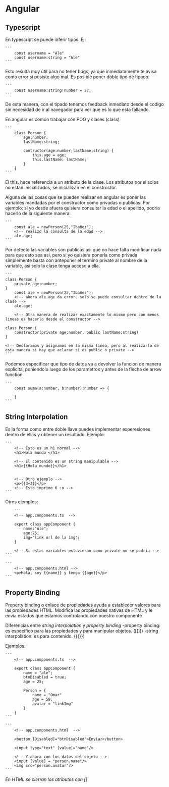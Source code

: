 # Angular

## Typescript

En typescript se puede inferir tipos. Ej:

    ```
        const username = "Ale"
        const username:string = "Ale"
    ```
Esto resulta muy útil para no tener bugs, ya que inmediatamente te avisa como error si pusiste algo mal.
Es posible poner doble tipo de tipado:

    ```
        const username:string!number = 27;
    ```
De esta manera, con el tipado tenemos feedback inmediato desde el codigo sin necesidad de ir al navegador para ver que es lo que esta fallando.

En angular es común trabajar con POO y clases (class)

    ```
        class Person {
            age:number;
            lastName:string;

            contructor(age:number;lastName:string) {
                this.age = age;
                this.lastName: lastName;
            }
        }
    ```

El this. hace referencia a un atributo de la clase. Los atributos por si solos no estan inicializados, se inicializan en el constructor.

Alguna de las cosas que se pueden realizar en angular es poner las variables mandadas por el constructor como privadas o publicas. Por ejemplo: si yo desde afuera quisiera consultar la edad o el apellido, podria hacerlo de la siguiente manera:

    ```
        const ale = newPerson(25,"Ibañez");
        <!-- realizo la consulta de la edad -->
        ale.age;
    ```

Por defecto las variables son publicas asi que no hace falta modificar nada para que esto sea asi, pero si yo quisiera ponerla como privada simplemente basta con anteponer el termino private al nombre de la variable, asi solo la clase tenga acceso a ella.

    ```
    class Person {
        private age:number;
    }
        const ale = newPerson(25,"Ibañez");
        <!-- ahora ale.age da error. solo se puede consultar dentro de la clase -->
        ale.age;

        <!-- Otra manera de realizar exactamente lo mismo pero con menos lineas es hacerlo desde el constructor -->

    class Person {
        constructor(private age:number, public lastName:string)
    }

    <!-- Declaramos y asignamos en la misma linea, pero al realizarlo de esta manera si hay que aclarar si es public o private -->
    ```

Podemos especificar que tipo de datos va a devolver la funcion de manera explicita, poniendolo luego de los parametros y antes de la flecha de arrow function

    ```
        const suma(a:number, b:number):number => {

        }
    ```

## String Interpolation

Es la forma como entre doble llave puedes implementar experesiones dentro de ellas y obtener un resultado.
Ejemplo: 

    ```
        <!-- Esto es un h1 normal -->
        <h1>Hola mundo </h1>

        <!-- El contenido es un string manipulable -->
        <h1>{{Hola mundo}}</h1>


        <!-- Otro ejemplo -->
        <p>{{3+3}}</p>
        <!-- Esto imprime 6 :o -->
    ```

Otros ejemplos:

        ```
        <!-- app.components.ts  -->

        export class appComponent {
            name:"Ale";
            age:25;
            img="link url de la img";
        }

        <!-- Si estas variables estuvieran como private no se podria -->
    ```

    ```
        <!-- app.components.html -->
        <p>Hola, soy {{name}} y tengo {{age}}</p>
    ```

## Property Binding

Property binding o enlace de propiedades ayuda a establecer valores para las propiedades HTML.
Modifica las propiedades nativas de HTML y le envia estados que estamos controlando con nuestro componente

Diferencias entre *string interpolation* y *property binding*
-property binding: es especifico para las propiedades y para manipular objetos. ([[]])
-string interpolation: es para contenido. ({{}})

Ejemplos:

    ```
        <!-- app.components.ts  -->

        export class appComponent {
            name = "ale";
            btnDisabled = true;
            age = 25;

            Person = {
                name = "Omar"
                age = 59;
                avatar = "linkImg"
            }
        }
    ```

    ```
        <!-- app.components.html  -->

        <button [Disabled]="btnDisabled">Enviar</button>

        <input type="text" [value]="name"/>

        <!-- Y ahora con los datos del objeto -->
        <input [value] = "person.name"/>
        <img src="person.avatar"/>
    ```

*En HTML se cierran los atributos con []*